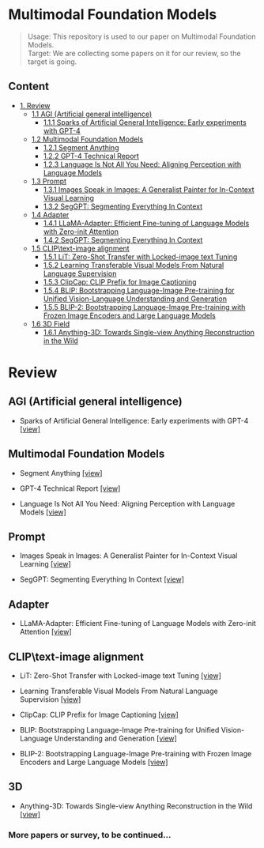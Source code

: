 # Multimodal Foundation Models

> Usage: This repository is used to our paper on Multimodal Foundation Models.<br>
> Target: We are collecting some papers on it for our review, so the target is going.

## Content

- [1. Review](#1)
  - [1.1 AGI (Artificial general intelligence)](#1.1)
    - [1.1.1 Sparks of Artificial General Intelligence: Early experiments with GPT-4](#1.1.1)
  - [1.2 Multimodal Foundation Models](#1.2)
    - [1.2.1 Segment Anything](#1.2.1)
    - [1.2.2 GPT-4 Technical Report](#1.2.2)
    - [1.2.3 Language Is Not All You Need: Aligning Perception with Language Models](#1.2.3)
  - [1.3 Prompt](#1.3)
    - [1.3.1 Images Speak in Images: A Generalist Painter for In-Context Visual Learning](#1.3.1)
    - [1.3.2 SegGPT: Segmenting Everything In Context](#1.3.2)
  - [1.4 Adapter](#1.4)
    - [1.4.1 LLaMA-Adapter: Efficient Fine-tuning of Language Models with Zero-init Attention](#1.4.1)
    - [1.4.2 SegGPT: Segmenting Everything In Context](#1.4.2)
  - [1.5 CLIP\text-image alignment](#1.5)
    - [1.5.1 LiT: Zero-Shot Transfer with Locked-image text Tuning](#1.5.1)
    - [1.5.2 Learning Transferable Visual Models From Natural Language Supervision](#1.5.2)
    - [1.5.3 ClipCap: CLIP Prefix for Image Captioning](#1.5.3)
    - [1.5.4 BLIP: Bootstrapping Language-Image Pre-training for Unified Vision-Language Understanding and Generation](#1.5.4)
    - [1.5.5 BLIP-2: Bootstrapping Language-Image Pre-training with Frozen Image Encoders and Large Language Models](#1.5.5)
  - [1.6 3D Field ](#1.6)
    - [1.6.1 Anything-3D: Towards Single-view Anything Reconstruction in the Wild](#1.6.1)

# Review<a id="1"></a>

## AGI (Artificial general intelligence)<a id="1.1"></a>


* Sparks of Artificial General Intelligence: Early experiments with GPT-4 [[view]](https://arxiv.org/abs/2303.12712)<a id="1.1.1"></a>

## Multimodal Foundation Models<a id="1.2"></a>

* Segment Anything [[view]](https://arxiv.org/abs/2304.02643)<a id="1.2.1"></a>

* GPT-4 Technical Report [[view]](https://arxiv.org/abs/2303.08774)<a id="1.2.2"></a>

* Language Is Not All You Need: Aligning Perception with Language Models [[view]](https://arxiv.org/abs/2302.14045)<a id="1.2.3"></a>

## Prompt<a id="1.3"></a>

* Images Speak in Images: A Generalist Painter for In-Context Visual Learning [[view]](https://arxiv.org/abs/2212.02499)<a id="1.3.1"></a>

* SegGPT: Segmenting Everything In Context [[view]](https://arxiv.org/abs/2304.03284)<a id="1.3.2"></a>

## Adapter<a id="1.4"></a>

* LLaMA-Adapter: Efficient Fine-tuning of Language Models with Zero-init Attention [[view]](https://arxiv.org/abs/2303.16199)<a id="1.4.1"></a>

## CLIP\text-image alignment<a id="1.5"></a>

* LiT: Zero-Shot Transfer with Locked-image text Tuning [[view]](https://arxiv.org/abs/2111.07991v3)<a id="1.5.1"></a>

* Learning Transferable Visual Models From Natural Language Supervision [[view]](https://arxiv.org/abs/2103.00020)<a id="1.5.2"></a>

* ClipCap: CLIP Prefix for Image Captioning [[view]](https://arxiv.org/abs/2111.09734)<a id="1.5.3"></a>

* BLIP: Bootstrapping Language-Image Pre-training for Unified Vision-Language Understanding and Generation [[view]](https://arxiv.org/abs/2201.12086)<a id="1.5.4"></a>

* BLIP-2: Bootstrapping Language-Image Pre-training with Frozen Image Encoders and Large Language Models [[view]](https://arxiv.org/abs/2301.12597)<a id="1.5.5"></a>

## 3D<a id="1.6"></a>

* Anything-3D: Towards Single-view Anything Reconstruction in the Wild [[view]](https://arxiv.org/abs/2304.10261)<a id="1.6.1"></a>

### More papers or survey, to be continued...
